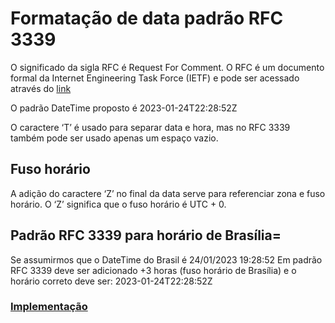 # Formatação de data padrão RFC 3339

O significado da sigla RFC é Request For Comment. O RFC é um documento formal da Internet Engineering Task Force (IETF) e pode ser acessado através do <a href="https://www.rfc-editor.org/rfc/rfc3339.html">link</a>

O padrão DateTime proposto é
2023-01-24T22:28:52Z 

O caractere ‘T’ é usado para separar data e hora, mas no RFC 3339 também pode ser usado apenas um espaço vazio. 

## Fuso horário
A adição do caractere ‘Z’ no final da data serve para referenciar zona e fuso horário. O ‘Z’ significa que o fuso horário é UTC + 0.

## Padrão RFC 3339 para horário de Brasília=

Se assumirmos que o DateTime do Brasil é
24/01/2023 19:28:52 
Em padrão RFC 3339 deve ser adicionado +3 horas (fuso horário de Brasília) e o horário correto deve ser:
2023-01-24T22:28:52Z

### <a href="https://github.com/s-s-silva/DateRFC3339/blob/master/DateRFC3339.cs">Implementação</a>
